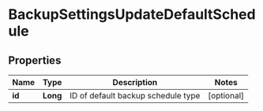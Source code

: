 

# BackupSettingsUpdateDefaultSchedule

## Properties

Name | Type | Description | Notes
------------ | ------------- | ------------- | -------------
**id** | **Long** | ID of default backup schedule type |  [optional]



